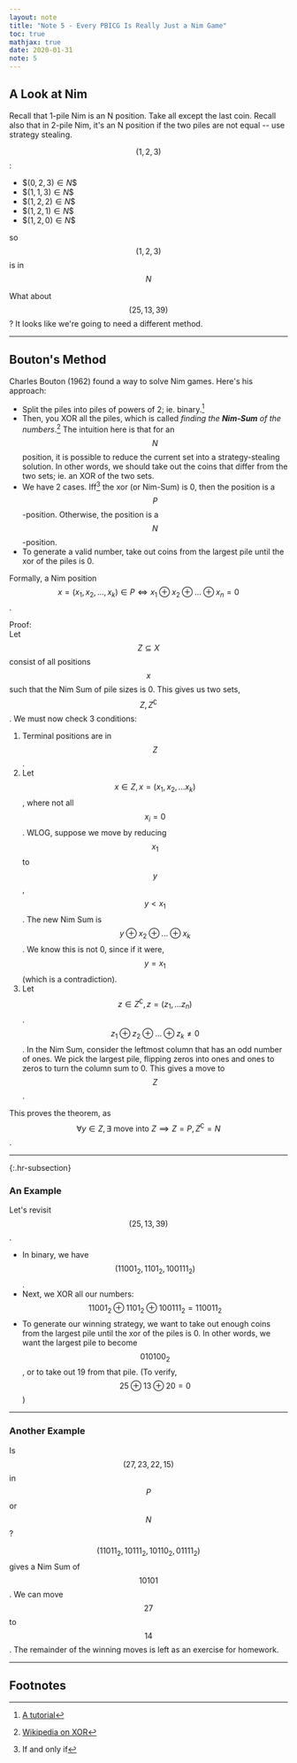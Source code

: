 ```yaml
---
layout: note
title: "Note 5 - Every PBICG Is Really Just a Nim Game"
toc: true
mathjax: true
date: 2020-01-31
note: 5
---
```


## A Look at Nim
Recall that 1-pile Nim is an N position. Take all except the last coin. Recall also that in 2-pile Nim, it's an N position if the two piles are not equal -- use strategy stealing.

$$(1, 2, 3)$$:
- \$$(0, 2, 3) \in N$$
- \$$(1, 1, 3) \in N$$
- \$$(1, 2, 2) \in N$$
- \$$(1, 2, 1) \in N$$
- \$$(1, 2, 0) \in N$$

so $$(1, 2, 3)$$ is in $$N$$

What about $$(25, 13, 39)$$? It looks like we're going to need a different method.

---

## Bouton's Method
Charles Bouton (1962) found a way to solve Nim games. Here's his approach:
- Split the piles into piles of powers of 2; ie. binary.[^binary]
- Then, you XOR all the piles, which is called *finding the **Nim-Sum** of the numbers*.[^xor] The intuition here is that for an $$N$$ position, it is possible to reduce the current set into a strategy-stealing solution. In other words, we should take out the coins that differ from the two sets; ie. an XOR of the two sets.
- We have 2 cases. Iff[^iff] the xor (or Nim-Sum) is 0, then the position is a $$P$$-position. Otherwise, the position is a $$N$$-position.
- To generate a valid number, take out coins from the largest pile until the xor of the piles is 0.

Formally, a Nim position $$x = (x_1, x_2, ..., x_k) \in P \iff x_1 \oplus x_2 \oplus ... \oplus x_n = 0$$.

Proof:  
Let $$Z \subseteq X$$ consist of all positions $$x$$ such that the Nim Sum of pile sizes is 0. This gives us two sets, $$Z, Z^\complement$$. We must now check 3 conditions:
1. Terminal positions are in $$Z$$.
2. Let $$x \in Z, x = (x_1, x_2, ... x_k)$$, where not all $$x_i = 0$$. WLOG, suppose we move by reducing $$x_1$$ to $$y$$, $$y < x_1$$. The new Nim Sum is $$y \oplus x_2 \oplus ... \oplus x_k$$. We know this is not 0, since if it were, $$y = x_1$$ (which is a contradiction).
3. Let $$z \in Z^\complement, z = (z_1, ... z_n)$$. $$z_1 \oplus z_2 \oplus ... \oplus z_k \neq 0$$. In the Nim Sum, consider the leftmost column that has an odd number of ones. We pick the largest pile, flipping zeros into ones and ones to zeros to turn the column sum to 0. This gives a move to $$Z$$.

This proves the theorem, as $$\forall y \in Z, \exists \textrm{ move into } Z \implies Z = P, Z^\complement = N$$.

---
{:.hr-subsection}

### An Example
Let's revisit $$(25, 13, 39)$$.
- In binary, we have $$(11001_2, 1101_2, 100111_2)$$.
- Next, we XOR all our numbers: $$11001_2 \oplus 1101_2 \oplus 100111_2 = 110011_2$$
- To generate our winning strategy, we want to take out enough coins from the largest pile until the xor of the piles is 0. In other words, we want the largest pile to become $$010100_2$$, or to take out 19 from that pile. (To verify, $$25 \oplus 13 \oplus 20 = 0$$)

---

### Another Example
Is $$(27, 23, 22, 15)$$ in $$P$$ or $$N$$?

$$(11011_2, 10111_2, 10110_2, 01111_2)$$ gives a Nim Sum of $$10101$$. We can move $$27$$ to $$14$$. The remainder of the winning moves is left as an exercise for homework.

---

## Footnotes
[^binary]: [A tutorial](https://www.khanacademy.org/math/algebra-home/alg-intro-to-algebra/algebra-alternate-number-bases/v/decimal-to-binary)
[^xor]: [Wikipedia on XOR](https://www.wikiwand.com/en/XOR_gate)
[^iff]: If and only if
